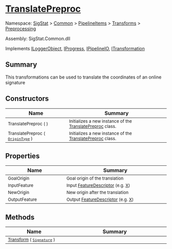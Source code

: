 # [TranslatePreproc](./TranslatePreproc.md)

Namespace: [SigStat]() > [Common](./../../../README.md) > [PipelineItems]() > [Transforms]() > [Preprocessing](./README.md)

Assembly: SigStat.Common.dll

Implements [ILoggerObject](./../../../ILoggerObject.md), [IProgress](./../../../Helpers/IProgress.md), [IPipelineIO](./../../../Pipeline/IPipelineIO.md), [ITransformation](./../../../ITransformation.md)

## Summary
This transformations can be used to translate the coordinates of an online signature

## Constructors

| Name<a href="#"><img width=220></a> | Summary<a href="#"><img width=475></a> | 
| --- | --- | 
| <sub>TranslatePreproc (  )</sub>| <sub>Initializes a new instance of the [TranslatePreproc](https://github.com/hargitomi97/sigstat/blob/master/docs/md/SigStat/Common/PipelineItems/Transforms/Preprocessing/TranslatePreproc.md) class.</sub>| <br>
| <sub>TranslatePreproc ( [`OriginType`](./OriginType.md) )</sub>| <sub>Initializes a new instance of the [TranslatePreproc](https://github.com/hargitomi97/sigstat/blob/master/docs/md/SigStat/Common/PipelineItems/Transforms/Preprocessing/TranslatePreproc.md) class.</sub>| <br>


## Properties

| Name<a href="#"><img width=220></a> | Summary<a href="#"><img width=475></a> | 
| --- | --- | 
| <sub>GoalOrigin</sub>| <sub>Goal origin of the translation</sub>| <br>
| <sub>InputFeature</sub>| <sub>Input [FeatureDescriptor](https://github.com/hargitomi97/sigstat/blob/master/docs/md/SigStat/Common/FeatureDescriptor.md) (e.g. [X](https://github.com/hargitomi97/sigstat/blob/master/docs/md/SigStat/Common/Features.md))</sub>| <br>
| <sub>NewOrigin</sub>| <sub>New origin after the translation</sub>| <br>
| <sub>OutputFeature</sub>| <sub>Output [FeatureDescriptor](https://github.com/hargitomi97/sigstat/blob/master/docs/md/SigStat/Common/FeatureDescriptor.md) (e.g. [X](https://github.com/hargitomi97/sigstat/blob/master/docs/md/SigStat/Common/Features.md))</sub>| <br>


## Methods

| Name<a href="#"><img width=220></a> | Summary<a href="#"><img width=475></a> | 
| --- | --- | 
| <sub>[Transform](./Methods/TranslatePreproc-100663868.md) ( [`Signature`](./../../../Signature.md) )</sub>| <sub></sub>| <br>


